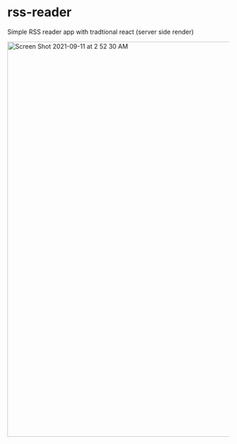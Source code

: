 # rss-reader
Simple RSS reader app with tradtional react (server side render)

<img width="897" alt="Screen Shot 2021-09-11 at 2 52 30 AM" src="https://user-images.githubusercontent.com/4575620/132943977-c788eeb7-f886-4993-a166-c723c9d394eb.png">

